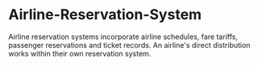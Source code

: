 # Airline-Reservation-System
Airline reservation systems incorporate airline schedules, fare tariffs, passenger reservations and ticket records. An airline's direct distribution works within their own reservation system.
